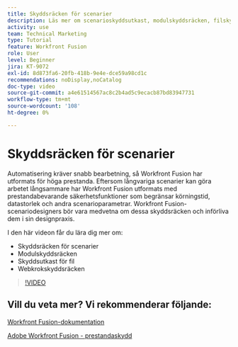 ```yaml
---
title: Skyddsräcken för scenarier
description: Läs mer om scenarioskyddsutkast, modulskyddsräcken, filskyddsutkast och webkrokskyddsräcken i  [!DNL Adobe Workfront Fusion].
activity: use
team: Technical Marketing
type: Tutorial
feature: Workfront Fusion
role: User
level: Beginner
jira: KT-9072
exl-id: 8d873fa6-20fb-418b-9e4e-dce59a98cd1c
recommendations: noDisplay,noCatalog
doc-type: video
source-git-commit: a4e61514567ac8c2b4ad5c9ecacb87bd83947731
workflow-type: tm+mt
source-wordcount: '108'
ht-degree: 0%

---
```


# Skyddsräcken för scenarier

Automatisering kräver snabb bearbetning, så Workfront Fusion har utformats för höga prestanda. Eftersom långvariga scenarier kan göra arbetet långsammare har Workfront Fusion utformats med prestandabevarande säkerhetsfunktioner som begränsar körningstid, datastorlek och andra scenarioparametrar. Workfront Fusion-scenariodesigners bör vara medvetna om dessa skyddsräcken och införliva dem i sin designpraxis.

I den här videon får du lära dig mer om:

* Skyddsräcken för scenarier
* Modulskyddsräcken
* Skyddsutkast för fil
* Webkrokskyddsräcken

>[!VIDEO](https://video.tv.adobe.com/v/335314/?quality=12&learn=on)

## Vill du veta mer? Vi rekommenderar följande:

[Workfront Fusion-dokumentation](https://experienceleague.adobe.com/docs/workfront/using/adobe-workfront-fusion/workfront-fusion-2.html?lang=en)

[Adobe Workfront Fusion - prestandaskydd](https://experienceleague.adobe.com/docs/workfront/using/adobe-workfront-fusion/get-started-with-workfront-fusion/fusion-performance-guardrails.html)

